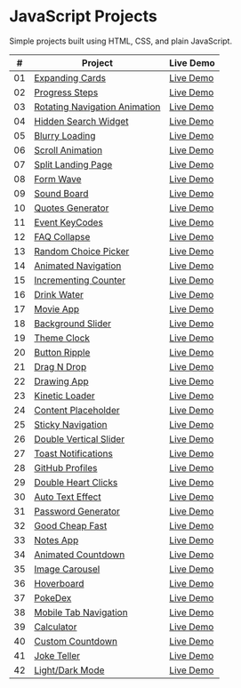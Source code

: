 # JavaScript Projects

Simple projects built using HTML, CSS, and plain JavaScript.

|  #  | Project                                                          | Live Demo                                                                       |
| :-: | ---------------------------------------------------------------- | ------------------------------------------------------------------------------- |
| 01  | [Expanding Cards](./expanding-cards/README.md)                   | [Live Demo](https://josephgattuso.github.io/js-projects/expanding-cards)        |
| 02  | [Progress Steps](./progress-steps/README.md)                     | [Live Demo](https://josephgattuso.github.io/js-projects/progress-steps)         |
| 03  | [Rotating Navigation Animation](./rotating-navigation/README.md) | [Live Demo](https://josephgattuso.github.io/js-projects/rotating-navigation)    |
| 04  | [Hidden Search Widget](./hidden-search/README.md)                | [Live Demo](https://josephgattuso.github.io/js-projects/hidden-search)          |
| 05  | [Blurry Loading](./blurry-loading/README.md)                     | [Live Demo](https://josephgattuso.github.io/js-projects/blurry-loading)         |
| 06  | [Scroll Animation](./scroll-animation/README.md)                 | [Live Demo](https://josephgattuso.github.io/js-projects/scroll-animation)       |
| 07  | [Split Landing Page](./split-landing/README.md)                  | [Live Demo](https://josephgattuso.github.io/js-projects/split-landing)          |
| 08  | [Form Wave](./form-wave/README.md)                               | [Live Demo](https://josephgattuso.github.io/js-projects/form-wave)              |
| 09  | [Sound Board](./sound-board/README.md)                           | [Live Demo](https://josephgattuso.github.io/js-projects/sound-board)            |
| 10  | [Quotes Generator](./quotes-generator/README.md)                 | [Live Demo](https://josephgattuso.github.io/js-projects/dad-jokes)              |
| 11  | [Event KeyCodes](./event-keycodes/README.md)                     | [Live Demo](https://josephgattuso.github.io/js-projects/event-keycodes)         |
| 12  | [FAQ Collapse](./faq-collapse/README.md)                         | [Live Demo](https://josephgattuso.github.io/js-projects/faq-collapse)           |
| 13  | [Random Choice Picker](./random-choice-picker/README.md)         | [Live Demo](https://josephgattuso.github.io/js-projects/random-choice-picker)   |
| 14  | [Animated Navigation](./animated-navigation/README.md)           | [Live Demo](https://josephgattuso.github.io/js-projects/animated-navigation)    |
| 15  | [Incrementing Counter](./incrementing-counter/README.md)         | [Live Demo](https://josephgattuso.github.io/js-projects/incrementing-counter)   |
| 16  | [Drink Water](./drink-water/README.md)                           | [Live Demo](https://josephgattuso.github.io/js-projects/drink-water)            |
| 17  | [Movie App](./movie-app/README.md)                               | [Live Demo](https://josephgattuso.github.io/js-projects/movie-app)              |
| 18  | [Background Slider](./background-slider/README.md)               | [Live Demo](https://josephgattuso.github.io/js-projects/background-slider)      |
| 19  | [Theme Clock](./theme-clock/README.md)                           | [Live Demo](https://josephgattuso.github.io/js-projects/theme-clock)            |
| 20  | [Button Ripple](./button-ripple/README.md)                       | [Live Demo](https://josephgattuso.github.io/js-projects/button-ripple)          |
| 21  | [Drag N Drop](./drag-n-drop/README.md)                           | [Live Demo](https://josephgattuso.github.io/js-projects/drag-n-drop)            |
| 22  | [Drawing App](./drawing-app/README.md)                           | [Live Demo](https://josephgattuso.github.io/js-projects/drawing-app)            |
| 23  | [Kinetic Loader](./kinetic-loader/README.md)                     | [Live Demo](https://josephgattuso.github.io/js-projects/kinetic-loader)         |
| 24  | [Content Placeholder](./content-placeholder/README.md)           | [Live Demo](https://josephgattuso.github.io/js-projects/content-placeholder)    |
| 25  | [Sticky Navigation](./sticky-navigation/README.md)               | [Live Demo](https://josephgattuso.github.io/js-projects/sticky-navigation)      |
| 26  | [Double Vertical Slider](./double-vertical-slider/README.md)     | [Live Demo](https://josephgattuso.github.io/js-projects/double-vertical-slider) |
| 27  | [Toast Notifications](./toast-notifications/README.md)           | [Live Demo](https://josephgattuso.github.io/js-projects/toast-notifications)    |
| 28  | [GitHub Profiles](./github-profiles/README.md)                   | [Live Demo](https://josephgattuso.github.io/js-projects/github-profiles)        |
| 29  | [Double Heart Clicks](./double-heart-click/README.md)            | [Live Demo](https://josephgattuso.github.io/js-projects/double-heart-click)     |
| 30  | [Auto Text Effect](./auto-text-effect/README.md)                 | [Live Demo](https://josephgattuso.github.io/js-projects/auto-text-effect)       |
| 31  | [Password Generator](./password-generator/README.md)             | [Live Demo](https://josephgattuso.github.io/js-projects/password-generator)     |
| 32  | [Good Cheap Fast](./good-cheap-fast/README.md)                   | [Live Demo](https://josephgattuso.github.io/js-projects/good-cheap-fast)        |
| 33  | [Notes App](./notes-app/README.md)                               | [Live Demo](https://josephgattuso.github.io/js-projects/notes-app)              |
| 34  | [Animated Countdown](./animated-countdown/README.md)             | [Live Demo](https://josephgattuso.github.io/js-projects/animated-countdown)     |
| 35  | [Image Carousel](./image-carousel/README.md)                     | [Live Demo](https://josephgattuso.github.io/js-projects/image-carousel)         |
| 36  | [Hoverboard](./hoverboard/README.md)                             | [Live Demo](https://josephgattuso.github.io/js-projects/hoverboard)             |
| 37  | [PokeDex](./pokedex/README.md)                                   | [Live Demo](https://josephgattuso.github.io/js-projects/pokedex)                |
| 38  | [Mobile Tab Navigation](./mobile-tab-navigation/README.md)       | [Live Demo](https://josephgattuso.github.io/js-projects/mobile-tab-navigation)  |
| 39  | [Calculator](./calculator/README.md)                             | [Live Demo](https://josephgattuso.github.io/js-projects/calculator)             |
| 40  | [Custom Countdown](./custom-countdown/README.md)                 | [Live Demo](https://josephgattuso.github.io/js-projects/custom-countdown)       |
| 41  | [Joke Teller](./joke-teller/README.md)                           | [Live Demo](https://josephgattuso.github.io/js-projects/joke-teller)            |
| 42  | [Light/Dark Mode](./light-dark-mode/README.md)                   | [Live Demo](https://josephgattuso.github.io/js-projects/light-dark-mode)        |
